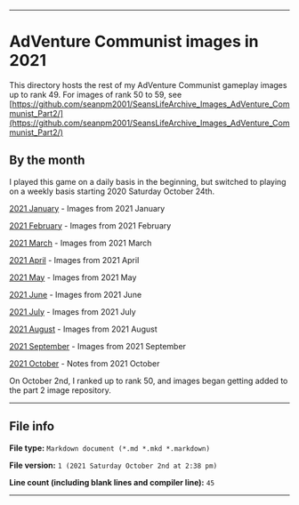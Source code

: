 
***

# AdVenture Communist images in 2021

This directory hosts the rest of my AdVenture Communist gameplay images up to rank 49. For images of rank 50 to 59, see [https://github.com/seanpm2001/SeansLifeArchive_Images_AdVenture_Communist_Part2/](https://github.com/seanpm2001/SeansLifeArchive_Images_AdVenture_Communist_Part2/)

## By the month

I played this game on a daily basis in the beginning, but switched to playing on a weekly basis starting 2020 Saturday October 24th.

[2021 January](/AdVenture_Communist/2021/01%20January/) - Images from 2021 January

[2021 February](/AdVenture_Communist/2021/02%20February/) - Images from 2021 February

[2021 March](/AdVenture_Communist/2021/03%20March/) - Images from 2021 March

[2021 April](/AdVenture_Communist/2021/04%20April/) - Images from 2021 April

[2021 May](/AdVenture_Communist/2021/05%20May/) - Images from 2021 May

[2021 June](/AdVenture_Communist/2021/06%20June/) - Images from 2021 June

[2021 July](/AdVenture_Communist/2021/07_July/) - Images from 2021 July

[2021 August](/AdVenture_Communist/2021/08_August/) - Images from 2021 August

[2021 September](/AdVenture_Communist/2021/09_September/) - Images from 2021 September

[2021 October](/AdVenture_Communist/2021/10_October/) - Notes from 2021 October

On October 2nd, I ranked up to rank 50, and images began getting added to the part 2 image repository.

***

## File info

**File type:** `Markdown document (*.md *.mkd *.markdown)`

**File version:** `1 (2021 Saturday October 2nd at 2:38 pm)`

**Line count (including blank lines and compiler line):** `45`

***

